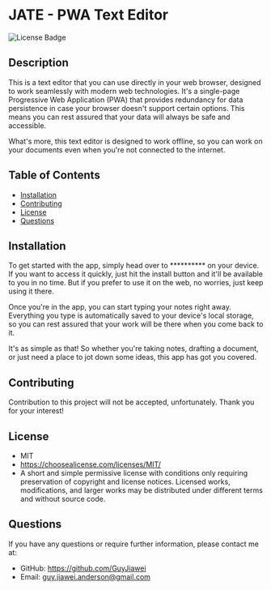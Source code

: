 # JATE - PWA Text Editor

  ![License Badge](https://img.shields.io/badge/license-MIT-green.svg)

  ## Description
  This is a text editor that you can use directly in your web browser, designed to work seamlessly with modern web technologies. It's a single-page Progressive Web Application (PWA) that provides redundancy for data persistence in case your browser doesn't support certain options. This means you can rest assured that your data will always be safe and accessible.

  What's more, this text editor is designed to work offline, so you can work on your documents even when you're not connected to the internet.

  ## Table of Contents

  * [Installation](#installation)
  * [Contributing](#contrubuting)
  * [License](#license)
  * [Questions](#questions)

  ## Installation

  To get started with the app, simply head over to ********** on your device. If you want to access it quickly, just hit the install button and it'll be available to you in no time. But if you prefer to use it on the web, no worries, just keep using it there.

  Once you're in the app, you can start typing your notes right away. Everything you type is automatically saved to your device's local storage, so you can rest assured that your work will be there when you come back to it.

  It's as simple as that! So whether you're taking notes, drafting a document, or just need a place to jot down some ideas, this app has got you covered.

  ## Contributing

  Contribution to this project will not be accepted, unfortunately. Thank you for your interest!
  
  ## License
  - MIT
  - https://choosealicense.com/licenses/MIT/
  - A short and simple permissive license with conditions only requiring preservation of copyright and license notices. Licensed works, modifications, and larger works may be distributed under different terms and without source code.
  

  ## Questions

  If you have any questions or require further information, please contact me at:

  - GitHub: https://github.com/GuyJiawei
  - Email: guy.jiawei.anderson@gmail.com
